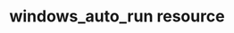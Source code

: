 ---
resource_reference: true
properties_shortcode: 
resources_common_guards: true
resources_common_notification: true
resources_common_properties: true
title: windows_auto_run resource
resource: windows_auto_run
aliases:
- "/resource_windows_auto_run.html"
menu:
  infra:
    title: windows_auto_run
    identifier: chef_infra/cookbook_reference/resources/windows_auto_run windows_auto_run
    parent: chef_infra/cookbook_reference/resources
resource_description_list:
- markdown: Use the **windows_auto_run** resource to set applications to run at login.
resource_new_in: '14.0'
syntax_full_code_block: |-
  windows_auto_run 'name' do
    args              String
    path              String
    program_name      String # default value: 'name' unless specified
    root              Symbol # default value: :machine
    action            Symbol # defaults to :create if not specified
  end
syntax_properties_list: 
syntax_full_properties_list:
- "`windows_auto_run` is the resource."
- "`name` is the name given to the resource block."
- "`action` identifies which steps Chef Infra Client will take to bring the node into
  the desired state."
- "`args`, `path`, `program_name`, and `root` are the properties available to this
  resource."
actions_list:
  :create:
    markdown: Create an item to be run at login.
  :nothing:
    shortcode: resources_common_actions_nothing.md
  :remove:
    markdown: Remover an item that was previously configured to run at login.
properties_list:
- property: args
  ruby_type: String
  required: false
  description_list:
  - markdown: Any arguments to be used with the program.
- property: path
  ruby_type: String
  required: false
  description_list:
  - markdown: The path to the program that will run at login.
- property: program_name
  ruby_type: String
  required: false
  default_value: The resource block's name
  description_list:
  - markdown: The name of the program to run at login if it differs from the resource
      block's name.
- property: root
  ruby_type: Symbol
  required: false
  default_value: ":machine"
  allowed_values: ":machine, :user"
  description_list:
  - markdown: The registry root key to put the entry under.
examples: |
  **Run BGInfo at login**

  ```ruby
  windows_auto_run 'BGINFO' do
    program 'C:/Sysinternals/bginfo.exe'
    args    ''C:/Sysinternals/Config.bgi' /NOLICPROMPT /TIMER:0'
    action  :create
  end
  ```
---